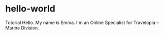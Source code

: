 # hello-world
Tutorial
Hello. My name is Emma. I'm an Online Specialist for Travelopia – Marine Division.
